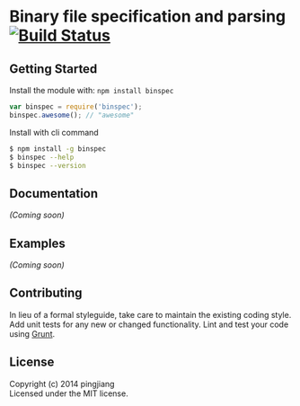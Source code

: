 # Binary file specification and parsing [![Build Status](https://secure.travis-ci.org/pingjiang/binspec.png?branch=master)](http://travis-ci.org/pingjiang/binspec)

## Getting Started

Install the module with: `npm install binspec`

```js
var binspec = require('binspec');
binspec.awesome(); // "awesome"
```

Install with cli command

```sh
$ npm install -g binspec
$ binspec --help
$ binspec --version
```




## Documentation

_(Coming soon)_


## Examples

_(Coming soon)_


## Contributing

In lieu of a formal styleguide, take care to maintain the existing coding style. Add unit tests for any new or changed functionality. Lint and test your code using [Grunt](http://gruntjs.com).


## License

Copyright (c) 2014 pingjiang  
Licensed under the MIT license.
